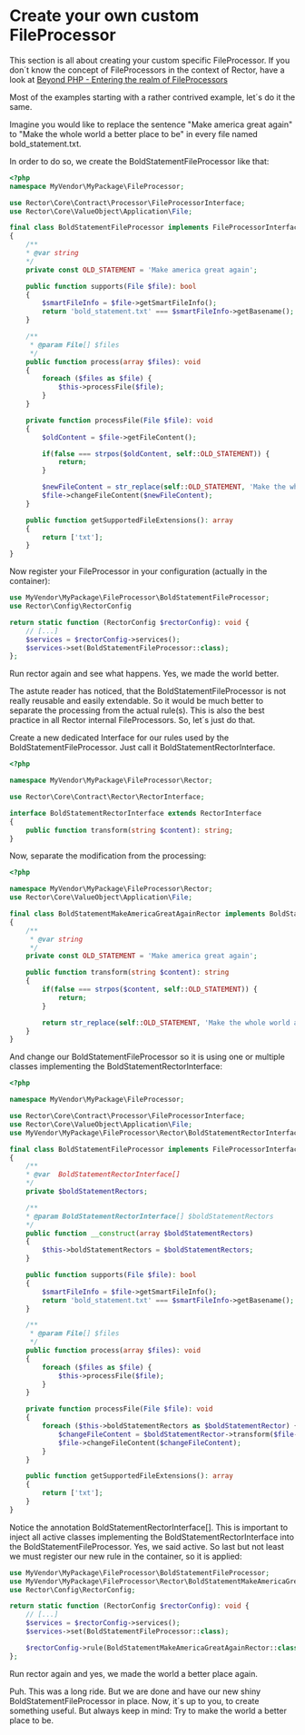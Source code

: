 # Create your own custom FileProcessor

This section is all about creating your custom specific FileProcessor.
If you don´t know the concept of FileProcessors in the context of Rector, have a look at [Beyond PHP - Entering the realm of FileProcessors](beyond_php_file_processors.md)

Most of the examples starting with a rather contrived example, let´s do it the same.

Imagine you would like to replace the sentence "Make america great again" to "Make the whole world a better place to be" in every file named bold_statement.txt.

In order to do so, we create the BoldStatementFileProcessor like that:

```php
<?php
namespace MyVendor\MyPackage\FileProcessor;

use Rector\Core\Contract\Processor\FileProcessorInterface;
use Rector\Core\ValueObject\Application\File;

final class BoldStatementFileProcessor implements FileProcessorInterface
{
    /**
    * @var string
    */
    private const OLD_STATEMENT = 'Make america great again';

    public function supports(File $file): bool
    {
        $smartFileInfo = $file->getSmartFileInfo();
        return 'bold_statement.txt' === $smartFileInfo->getBasename();
    }

    /**
     * @param File[] $files
     */
    public function process(array $files): void
    {
        foreach ($files as $file) {
            $this->processFile($file);
        }
    }

    private function processFile(File $file): void
    {
        $oldContent = $file->getFileContent();

        if(false === strpos($oldContent, self::OLD_STATEMENT)) {
            return;
        }

        $newFileContent = str_replace(self::OLD_STATEMENT, 'Make the whole world a better place to be', $oldContent);
        $file->changeFileContent($newFileContent);
    }

    public function getSupportedFileExtensions(): array
    {
        return ['txt'];
    }
}

```

Now register your FileProcessor in your configuration (actually in the container):

```php
use MyVendor\MyPackage\FileProcessor\BoldStatementFileProcessor;
use Rector\Config\RectorConfig

return static function (RectorConfig $rectorConfig): void {
    // [...]
    $services = $rectorConfig->services();
    $services->set(BoldStatementFileProcessor::class);
};
```

Run rector again and see what happens. Yes, we made the world better.

The astute reader has noticed, that the BoldStatementFileProcessor is not really reusable and easily extendable.
So it would be much better to separate the processing from the actual rule(s).
This is also the best practice in all Rector internal FileProcessors. So, let´s just do that.

Create a new dedicated Interface for our rules used by the BoldStatementFileProcessor. Just call it BoldStatementRectorInterface.

```php
<?php

namespace MyVendor\MyPackage\FileProcessor\Rector;

use Rector\Core\Contract\Rector\RectorInterface;

interface BoldStatementRectorInterface extends RectorInterface
{
    public function transform(string $content): string;
}

```

Now, separate the modification from the processing:

```php
<?php

namespace MyVendor\MyPackage\FileProcessor\Rector;
use Rector\Core\ValueObject\Application\File;

final class BoldStatementMakeAmericaGreatAgainRector implements BoldStatementRectorInterface
{
    /**
     * @var string
     */
    private const OLD_STATEMENT = 'Make america great again';

    public function transform(string $content): string
    {
        if(false === strpos($content, self::OLD_STATEMENT)) {
            return;
        }

        return str_replace(self::OLD_STATEMENT, 'Make the whole world a better place to be', $content);
    }
}

```

And change our BoldStatementFileProcessor so it is using one or multiple classes implementing the BoldStatementRectorInterface:

```php
<?php

namespace MyVendor\MyPackage\FileProcessor;

use Rector\Core\Contract\Processor\FileProcessorInterface;
use Rector\Core\ValueObject\Application\File;
use MyVendor\MyPackage\FileProcessor\Rector\BoldStatementRectorInterface;

final class BoldStatementFileProcessor implements FileProcessorInterface
{
    /**
    * @var  BoldStatementRectorInterface[]
    */
    private $boldStatementRectors;

    /**
    * @param BoldStatementRectorInterface[] $boldStatementRectors
    */
    public function __construct(array $boldStatementRectors)
    {
        $this->boldStatementRectors = $boldStatementRectors;
    }

    public function supports(File $file): bool
    {
        $smartFileInfo = $file->getSmartFileInfo();
        return 'bold_statement.txt' === $smartFileInfo->getBasename();
    }

    /**
     * @param File[] $files
     */
    public function process(array $files): void
    {
        foreach ($files as $file) {
            $this->processFile($file);
        }
    }

    private function processFile(File $file): void
    {
        foreach ($this->boldStatementRectors as $boldStatementRector) {
            $changeFileContent = $boldStatementRector->transform($file->getFileContent());
            $file->changeFileContent($changeFileContent);
        }
    }

    public function getSupportedFileExtensions(): array
    {
        return ['txt'];
    }
}

```

Notice the annotation BoldStatementRectorInterface[]. This is important to inject all active classes implementing the BoldStatementRectorInterface into the BoldStatementFileProcessor.
Yes, we said active. So last but not least we must register our new rule in the container, so it is applied:

```php
use MyVendor\MyPackage\FileProcessor\BoldStatementFileProcessor;
use MyVendor\MyPackage\FileProcessor\Rector\BoldStatementMakeAmericaGreatAgainRector;
use Rector\Config\RectorConfig;

return static function (RectorConfig $rectorConfig): void {
    // [...]
    $services = $rectorConfig->services();
    $services->set(BoldStatementFileProcessor::class);

    $rectorConfig->rule(BoldStatementMakeAmericaGreatAgainRector::class);
};
```

Run rector again and yes, we made the world a better place again.

Puh. This was a long ride. But we are done and have our new shiny BoldStatementFileProcessor in place.
Now, it´s up to you, to create something useful. But always keep in mind: Try to make the world a better place to be.
